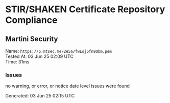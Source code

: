 # STIR/SHAKEN Certificate Repository Compliance

## Martini Security

Name: `https://p.mtsec.me/2e5a/fwLoj5fn8Qbm.pem`\
Tested At: 03 Jun 25 02:09 UTC\
Time: 31ms

### Issues

no warning, or error, or notice date level issues were found

Generated: 03 Jun 25 02:15 UTC